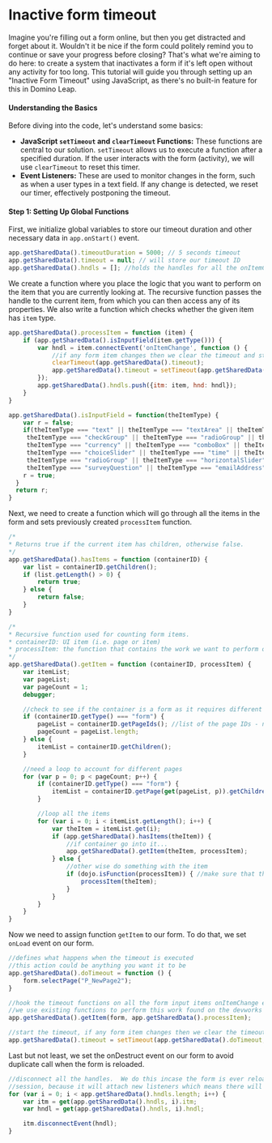 # Inactive form timeout

Imagine you're filling out a form online, but then you get distracted and forget about it. Wouldn't it be nice if the
form could politely remind you to continue or save your progress before closing? That's what we're aiming to do here: to
create a system that inactivates a form if it's left open without any activity for too long. This tutorial will guide
you through setting up an "Inactive Form Timeout" using JavaScript, as there's no built-in feature for this in Domino
Leap.

#### Understanding the Basics

Before diving into the code, let's understand some basics:

- **JavaScript `setTimeout` and `clearTimeout` Functions:** These functions are central to our solution. `setTimeout`
  allows us to execute a function after a specified duration. If the user interacts with the form (activity), we will
  use `clearTimeout` to reset this timer.
- **Event Listeners:** These are used to monitor changes in the form, such as when a user types in a text field. If any
  change is detected, we reset our timer, effectively postponing the timeout.

#### Step 1: Setting Up Global Functions

First, we initialize global variables to store our timeout duration and other necessary data in `app.onStart()` event.

```javascript
app.getSharedData().timeoutDuration = 5000; // 5 seconds timeout
app.getSharedData().timeout = null; // will store our timeout ID
app.getSharedData().hndls = []; //holds the handles for all the onItemChange listeners
```

We create a function where you place the logic that you want to perform
on the item that you are currently looking at. The recursive function passes the handle to the current item, from which
you can then access any of its properties. We also write a function which checks whether the given item has `item` type.

```javascript
app.getSharedData().processItem = function (item) {
    if (app.getSharedData().isInputField(item.getType())) {
        var hndl = item.connectEvent('onItemChange', function () {
            //if any form item changes then we clear the timeout and start over
            clearTimeout(app.getSharedData().timeout);
            app.getSharedData().timeout = setTimeout(app.getSharedData().doTimeout, app.getSharedData().timeoutDuration);
        });
        app.getSharedData().hndls.push({itm: item, hnd: hndl});
    }
}

app.getSharedData().isInputField = function(theItemType) {
    var r = false;
    if(theItemType === "text" || theItemType === "textArea" || theItemType === "date" ||
     theItemType === "checkGroup" || theItemType === "radioGroup" || theItemType === "number" ||
     theItemType === "currency" || theItemType === "comboBox" || theItemType === "horizontalSlider" ||
     theItemType === "choiceSlider" || theItemType === "time" || theItemType === "webLink" ||
     theItemType === "radioGroup" || theItemType === "horizontalSlider" || theItemType === "choiceSlider" ||
     theItemType === "surveyQuestion" || theItemType === "emailAddress" || theItemType === "password" || theItemType === "timeStamp") {
    r = true;
  }
  return r;
}
```
Next, we need to create a function which will go through all the items in the form and sets previously created `processItem` function.

```javascript
/*
* Returns true if the current item has children, otherwise false.
*/
app.getSharedData().hasItems = function (containerID) {
    var list = containerID.getChildren();
    if (list.getLength() > 0) {
        return true;
    } else {
        return false;
    }
}

/*
* Recursive function used for counting form items.
* containerID: UI item (i.e. page or item)
* processItem: the function that contains the work we want to perform on the item we have accessed
*/
app.getSharedData().getItem = function (containerID, processItem) {
    var itemList;
    var pageList;
    var pageCount = 1;
    debugger;

    //check to see if the container is a form as it requires different processing
    if (containerID.getType() === "form") {
        pageList = containerID.getPageIds(); //list of the page IDs - not the actual objects!!
        pageCount = pageList.length;
    } else {
        itemList = containerID.getChildren();
    }

    //need a loop to account for different pages
    for (var p = 0; p < pageCount; p++) {
        if (containerID.getType() === "form") {
            itemList = containerID.getPage(get(pageList, p)).getChildren(); //get the page object from the form
        }

        //loop all the items
        for (var i = 0; i < itemList.getLength(); i++) {
            var theItem = itemList.get(i);
            if (app.getSharedData().hasItems(theItem)) {
                //if container go into it...
                app.getSharedData().getItem(theItem, processItem);
            } else {
                //other wise do something with the item
                if (dojo.isFunction(processItem)) { //make sure that the parameter passed is a function
                    processItem(theItem);
                }
            }
        }
    }
}
```
Now we need to assign function `getItem` to our form. To do that, we set `onLoad` event on our form. 
```javascript
//defines what happens when the timeout is executed
//this action could be anything you want it to be
app.getSharedData().doTimeout = function () {
    form.selectPage("P_NewPage2");
}

//hook the timeout functions on all the form input items onItemChange event
//we use existing functions to perform this work found on the devworks wiki
app.getSharedData().getItem(form, app.getSharedData().processItem);

//start the timeout, if any form item changes then we clear the timeout and start over
app.getSharedData().timeout = setTimeout(app.getSharedData().doTimeout, app.getSharedData().timeoutDuration);
```
Last but not least, we set the onDestruct event on our form to avoid duplicate call when the form is reloaded. 

```javascript
//disconnect all the handles.  We do this incase the form is ever reloaded in the same
//session, because it will attach new listeners which means there will be duplicates
for (var i = 0; i < app.getSharedData().hndls.length; i++) {
    var itm = get(app.getSharedData().hndls, i).itm;
    var hndl = get(app.getSharedData().hndls, i).hndl;

    itm.disconnectEvent(hndl);
}
```